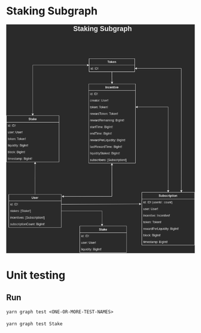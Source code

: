 # Staking Subgraph

![Staking Subgraph](../../images/staking_subgraph.png)


# Unit testing

## Run
```
yarn graph test <ONE-OR-MORE-TEST-NAMES>

yarn graph test Stake
```
